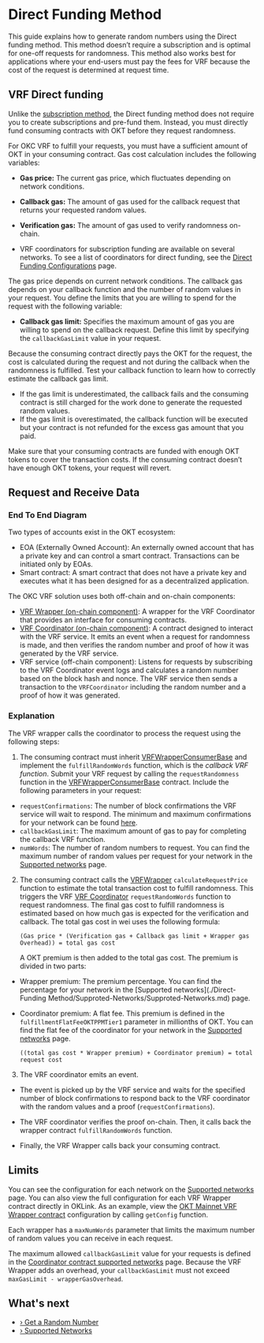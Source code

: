 # Direct Funding Method

This guide explains how to generate random numbers using the Direct funding method. This method doesn’t require a subscription and is optimal for one-off requests for randomness. This method also works best for applications where your end-users must pay the fees for VRF because the cost of the request is determined at request time.

## VRF Direct funding

Unlike the [subscription method](../Subscription-Method/SubScription.md), the Direct funding method does not require you to create subscriptions and pre-fund them. Instead, you must directly fund consuming contracts with OKT before they request randomness.

For OKC VRF  to fulfill your requests, you must have a sufficient amount of OKT in your consuming contract. Gas cost calculation includes the following variables:

- **Gas price:** The current gas price, which fluctuates depending on network conditions.

- **Callback gas:** The amount of gas used for the callback request that returns your requested random values.

- **Verification gas:** The amount of gas used to verify randomness on-chain.

- VRF  coordinators for subscription funding are available on several networks. To see a list of coordinators for direct funding, see the [Direct Funding Configurations](./Supproted-Networks/Supproted-Networks.md#supported-networks) page.


The gas price depends on current network conditions. The callback gas depends on your callback function and the number of random values in your request. You define the limits that you are willing to spend for the request with the following variable:

- **Callback gas limit:** Specifies the maximum amount of gas you are willing to spend on the callback request. Define this limit by specifying the `callbackGasLimit` value in your request.

Because the consuming contract directly pays the OKT for the request, the cost is calculated during the request and not during the callback when the randomness is fulfilled. Test your callback function to learn how to correctly estimate the callback gas limit.

- If the gas limit is underestimated, the callback fails and the consuming contract is still charged for the work done to generate the requested random values.
- If the gas limit is overestimated, the callback function will be executed but your contract is not refunded for the excess gas amount that you paid.

Make sure that your consuming contracts are funded with enough OKT tokens to cover the transaction costs. If the consuming contract doesn’t have enough OKT tokens, your request will revert.

## Request and Receive Data

### End To End Diagram

Two types of accounts exist in the OKT ecosystem:

- EOA (Externally Owned Account): An externally owned account that has a private key and can control a smart contract. Transactions can be initiated only by EOAs.
- Smart contract: A smart contract that does not have a private key and executes what it has been designed for as a decentralized application.

The OKC VRF  solution uses both off-chain and on-chain components:

- [VRF  Wrapper (on-chain component)](https://github.com/okx/OKC-VRF/blob/main/contracts/VRFV2Wrapper.sol): A wrapper for the VRF Coordinator that provides an interface for consuming contracts.
- [VRF  Coordinator (on-chain component)](https://github.com/okx/OKC-VRF/blob/main/contracts/VRFCoordinatorV2.sol): A contract designed to interact with the VRF service. It emits an event when a request for randomness is made, and then verifies the random number and proof of how it was generated by the VRF service.
- VRF service (off-chain component): Listens for requests by subscribing to the VRF Coordinator event logs and calculates a random number based on the block hash and nonce. The VRF service then sends a transaction to the `VRFCoordinator` including the random number and a proof of how it was generated.

### Explanation

The VRF wrapper calls the coordinator to process the request using the following steps:

1. The consuming contract must inherit [VRFWrapperConsumerBase](https://github.com/okx/OKC-VRF/blob/main/contracts/interfaces/VRFV2WrapperConsumerBase.sol) and implement the `fulfillRandomWords` function, which is the *callback VRF function*. Submit your VRF request by calling the `requestRandomness` function in the [VRFWrapperConsumerBase](https://github.com/okx/OKC-VRF/blob/main/contracts/interfaces/VRFV2WrapperConsumerBase.sol) contract. Include the following parameters in your request:

- `requestConfirmations`: The number of block confirmations the VRF service will wait to respond. The minimum and maximum confirmations for your network can be found [here](./Direct-Funding-Method/Supproted-Networks/Supproted-Networks.md).
- `callbackGasLimit`: The maximum amount of gas to pay for completing the callback VRF function.
- `numWords`: The number of random numbers to request. You can find the maximum number of random values per request for your network in the [Supported networks](./Direct-Funding-Method/Supproted-Networks/Supproted-Networks.md) page.

2. The consuming contract calls the [VRFWrapper](https://github.com/okx/OKC-VRF/blob/main/contracts/VRFV2Wrapper.sol) `calculateRequestPrice` function to estimate the total transaction cost to fulfill randomness. This triggers the VRF [VRF Coordinator](https://github.com/okx/OKC-VRF/blob/main/contracts/VRFCoordinatorV2.sol) `requestRandomWords` function to request randomness. The final gas cost to fulfill randomness is estimated based on how much gas is expected for the verification and callback. The total gas cost in wei uses the following formula:

   ```plaintext
   (Gas price * (Verification gas + Callback gas limit + Wrapper gas Overhead)) = total gas cost
   ```

   A OKT premium is then added to the total gas cost. The premium is divided in two parts:

- Wrapper premium: The premium percentage. You can find the percentage for your network in the [Supported networks](./Direct-Funding Method/Supproted-Networks/Supproted-Networks.md) page.

- Coordinator premium: A flat fee. This premium is defined in the `fulfillmentFlatFeeOKTPPMTier1` parameter in millionths of OKT. You can find the flat fee of the coordinator for your network in the [Supported networks](./Direct-Funding-Method/Supproted-Networks/Supproted-Networks.md) page.

   ```plaintext
   ((total gas cost * Wrapper premium) + Coordinator premium) = total request cost
   ```
3. The VRF coordinator emits an event.
- The event is picked up by the VRF service and waits for the specified number of block confirmations to respond back to the VRF coordinator with the random values and a proof (`requestConfirmations`).

- The VRF coordinator verifies the proof on-chain. Then, it calls back the wrapper contract `fulfillRandomWords` function.

- Finally, the VRF Wrapper calls back your consuming contract.

## Limits

You can see the configuration for each network on the [Supported networks](./Supproted-Networks/Supproted-Networks.md#supported-networks) page. You can also view the full configuration for each VRF  Wrapper contract directly in OKLink. As an example, view the [OKT Mainnet VRF  Wrapper contract](https://www.oklink.com/cn/okc/address/0xb1a0323e202b27300f8530740a37162b2d7e62cb) configuration by calling `getConfig` function.

Each wrapper has a `maxNumWords` parameter that limits the maximum number of random values you can receive in each request.

The maximum allowed `callbackGasLimit` value for your requests is defined in the [Coordinator contract supported networks](./Supproted-Networks/Supproted-Networks.md#supported-networks) page. Because the VRF  Wrapper adds an overhead, your `callbackGasLimit` must not exceed `maxGasLimit - wrapperGasOverhead`.

## What's next

- [› Get a Random Number](./Get-a-Random-Number/Get-a-Random-Number.md#get-a-random-number/)
- [› Supported Networks](./Supproted-Networks/Supproted-Networks.md#supported-networks)
